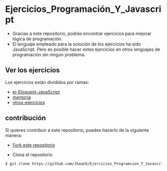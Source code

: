 # Ejercicios_Programación_Y_Javascript

- Gracias a este repositorio, podrás encontrar ejercicios para mejorar lógica de programación.
- El lenguaje empleado para la solución de los ejercicios ha sido JavaScript. Pero es posible hacer estos ejercicios en otros lenguajes de programación sin ningún problema.

## Ver los ejercicios

Los ejercicios están divididos por ramas:

- [ej-Eloquent-JavaScript](https://github.com/Jhoan5/Ejercicios_Programacion_Y_Javascript/tree/ej-enloquent-JS)
- [mentoria](https://github.com/Jhoan5/Ejercicios_Programacion_Y_Javascript/tree/mentoria)
- [otros-ejercicios](https://github.com/Jhoan5/Ejercicios_Programacion_Y_Javascript/tree/otros-ejercicios)

## contribución

Si quieres contribuir a este repositorio, puedes hacerlo de la siguiente manera:

- [Fork este repositorio](https://github.com/Jhoan5/Ejercicios_Programcion_Y_Javascript/fork)

- Clona el repositorio

```bash
$ git clone https://github.com/Jhoan5/Ejercicios_Programcion_Y_Javascript
```
